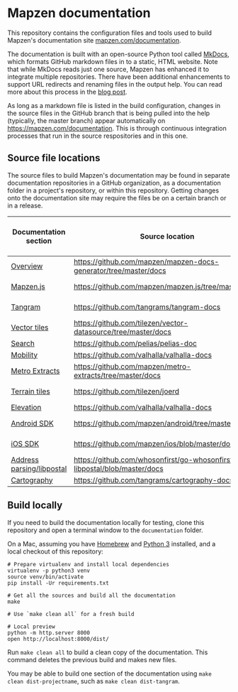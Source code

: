 # Mapzen documentation

This repository contains the configuration files and tools used to build Mapzen's documentation site [mapzen.com/documentation](https://mapzen.com/documentation/). 

The documentation is built with an open-source Python tool called [MkDocs](http://www.mkdocs.org/), which formats GitHub markdown files in to a static, HTML website. Note that while MkDocs reads just one source, Mapzen has enhanced it to integrate multiple repositories. There have been additional enhancements to support URL redirects and renaming files in the output help. You can read more about this process in the [blog post](https://mapzen.com/blog/doc-site/).

As long as a markdown file is listed in the build configuration, changes in the source files in the GitHub branch that is being pulled into the help (typically, the master branch) appear automatically on https://mapzen.com/documentation. This is through continuous integration processes that run in the source respositories and in this one.

## Source file locations

The source files to build Mapzen's documentation may be found in separate documentation repositories in a GitHub organization, as a documentation folder in a project's repository, or within this repository. Getting changes onto the documentation site may require the files be on a certain branch or in a release.

|                           Documentation section                       | Source location | Branch name or release  |
|----------------------------------------------------------|---------------------|----------|
| [Overview](http://www.mapzen.com/documentation/overview) | https://github.com/mapzen/mapzen-docs-generator/tree/master/docs  | Master  |
| [Mapzen.js](https://mapzen.com/documentation/mapzen-js/)  | https://github.com/mapzen/mapzen.js/tree/master/docs  | Latest release  |
| [Tangram](https://mapzen.com/documentation/tangram/) | https://github.com/tangrams/tangram-docs | gh-pages   |
| [Vector tiles](https://mapzen.com/documentation/vector-tiles/)  | https://github.com/tilezen/vector-datasource/tree/master/docs  | Latest release |
| [Search](https://mapzen.com/documentation/search/)  | https://github.com/pelias/pelias-doc  | Master  |
| [Mobility](https://mapzen.com/documentation/mobility/)  | https://github.com/valhalla/valhalla-docs  | Master |
| [Metro Extracts](https://mapzen.com/documentation/metro-extracts/)  | https://github.com/mapzen/metro-extracts/tree/master/docs  | Master |
| [Terrain tiles](https://mapzen.com/documentation/terrain-tiles/)  | https://github.com/tilezen/joerd  | Latest release  |
| [Elevation](https://mapzen.com/documentation/elevation/) | https://github.com/valhalla/valhalla-docs  | Master |
| [Android SDK](https://mapzen.com/documentation/android/) | https://github.com/mapzen/android/tree/master/docs | Latest release |
| [iOS SDK](https://mapzen.com/documentation/ios/) | https://github.com/mapzen/ios/blob/master/docs | Latest release |
| [Address parsing/libpostal](https://mapzen.com/documentation/libpostal/) | https://github.com/whosonfirst/go-whosonfirst-libpostal/blob/master/docs | Master |
| [Cartography](https://mapzen.com/documentation/cartography/) | https://github.com/tangrams/cartography-docs/ | Master |

## Build locally

If you need to build the documentation locally for testing, clone this repository and open a terminal window to the `documentation` folder.

On a Mac, assuming you have [Homebrew](http://brew.sh) and 
[Python 3](https://docs.python.org/3/using/mac.html) installed, and a local
checkout of this repository:

```shell
# Prepare virtualenv and install local dependencies
virtualenv -p python3 venv
source venv/bin/activate
pip install -Ur requirements.txt

# Get all the sources and build all the documentation
make

# Use `make clean all` for a fresh build

# Local preview
python -m http.server 8000
open http://localhost:8000/dist/
```

Run `make clean all` to build a clean copy of the documentation. This command deletes the previous build and makes new files.

You may be able to build one section of the documentation using `make clean dist-projectname`, such as `make clean dist-tangram`.
